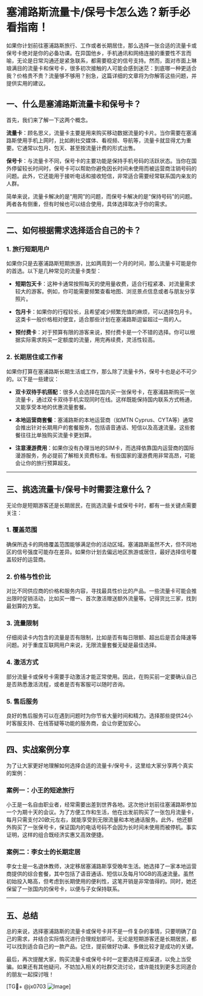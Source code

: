 # 塞浦路斯流量卡/保号卡怎么选？新手必看指南！

如果你计划前往塞浦路斯旅行、工作或者长期居住，那么选择一张合适的流量卡或保号卡绝对是你的必备功课。在异国他乡，手机通讯和网络连接的重要性不言而喻，无论是日常沟通还是紧急联系，都需要稳定的信号支持。然而，面对市面上琳琅满目的流量卡和保号卡，很多初次接触的人可能会感到迷茫：到底哪一种更适合我？价格贵不贵？流量够不够用？别急，这篇详细的文章将为你解答这些问题，并提供实用的建议。

## 一、什么是塞浦路斯流量卡和保号卡？

首先，我们来了解一下这两个概念。

**流量卡**：顾名思义，流量卡主要是用来购买移动数据流量的卡片。当你需要在塞浦路斯使用手机上网时，比如刷社交媒体、看视频、导航等，流量卡就显得尤为重要。它通常以包月、包天、甚至按流量计费的形式出售。

**保号卡**：与流量卡不同，保号卡的主要功能是保持手机号码的活跃状态。当你在国外停留较长时间时，保号卡可以帮助你避免因长时间未使用而被运营商注销号码的问题。此外，它还能用于接听电话和接收短信，非常适合需要经常联系国内亲友的人群。

简单来说，流量卡解决的是“用网”的问题，而保号卡解决的是“保持号码”的问题。两者各有侧重，但有时候也可以结合使用，具体选择取决于你的需求。

---

## 二、如何根据需求选择适合自己的卡？

### 1. **旅行短期用户**

如果你只是去塞浦路斯短期旅游，比如两周到一个月的时间，那么流量卡可能是你的首选。以下是几种常见的流量卡类型：

- **短期包天卡**：这种卡通常按照每天的使用量收费，适合行程紧凑、对流量需求较大的游客。例如，你可能需要频繁查看地图、浏览景点信息或者与朋友分享照片。
  
- **包月卡**：如果你的行程较长，且希望减少频繁充值的麻烦，可以选择包月卡。这类卡一般价格相对便宜，适合那些计划在塞浦路斯逗留超过一周的人。

- **预付费卡**：对于预算有限的游客来说，预付费卡是一个不错的选择。你可以根据实际需求购买一定额度的流量，用完再续费，灵活性较高。

### 2. **长期居住或工作者**

如果你打算在塞浦路斯长期生活或工作，那么除了流量卡外，保号卡也是必不可少的。以下是一些建议：

- **双卡双待手机搭配**：很多人会选择在国内买一张保号卡，在塞浦路斯购买一张流量卡，通过双卡双待手机实现同时在线。这样既能保持国内联系方式畅通，又能享受本地的优惠流量套餐。

- **本地运营商套餐**：塞浦路斯的本地运营商（如MTN Cyprus、CYTA等）通常会推出针对长期用户的套餐服务，包括语音通话、短信以及高速流量。这些套餐往往比单独购买流量卡更划算。

- **注意漫游费用**：如果你没有办理当地的SIM卡，而选择依靠国内运营商的国际漫游服务，务必提前了解相关资费标准。有些国家的漫游费用非常高昂，可能会让你的旅行预算超支。

---

## 三、挑选流量卡/保号卡时需要注意什么？

无论你是短期游客还是长期居民，在挑选流量卡或保号卡时，都有一些关键点需要关注：

### 1. **覆盖范围**

确保所选卡的网络覆盖范围能够满足你的活动区域。塞浦路斯虽然不大，但不同地区的信号强度可能存在差异。如果你计划去偏远地区旅游或居住，最好选择信号覆盖较好的运营商。

### 2. **价格与性价比**

对比不同供应商的价格和服务内容，寻找最具性价比的产品。一些流量卡可能会推出限时促销活动，比如买一赠一、首次激活赠送额外流量等。记得货比三家，找到最划算的方案。

### 3. **流量限制**

仔细阅读卡内包含的流量是否有限制，比如是否有每日限额、超出后是否会降速等问题。对于重度互联网用户来说，无限流量套餐无疑是最佳选择。

### 4. **激活方式**

部分流量卡或保号卡需要手动激活才能正常使用。因此，在购买前一定要确认自己是否熟悉激活流程，或者是否有客服可以随时咨询。

### 5. **售后服务**

良好的售后服务可以在遇到问题时为你节省大量时间和精力。选择那些提供24小时客服支持、在线答疑等功能的服务商，会让你更加安心。

---

## 四、实战案例分享

为了让大家更好地理解如何选择合适的流量卡/保号卡，这里给大家分享两个真实的案例：

### 案例一：小王的短途旅行

小王是一名自由职业者，经常需要出差到世界各地。这次他计划前往塞浦路斯参加一个为期十天的会议。为了方便工作和生活，他在出发前购买了一张包月流量卡，每月只需支付20欧元左右，就能享受到无限流量和本地通话服务。此外，他还额外购买了一张保号卡，保证国内的电话号码不会因为长时间未使用而被停机。事实证明，这样的组合既经济实惠又高效便捷。

### 案例二：李女士的长期定居

李女士是一名退休教师，决定移居塞浦路斯享受晚年生活。她选择了一家本地运营商提供的综合套餐，其中包括了语音通话、短信以及每月10GB的高速流量。虽然初始投入略高，但考虑到长期使用的便利性，这笔开销是非常值得的。同时，她还保留了一张国内的保号卡，以便与子女保持联系。

---

## 五、总结

总的来说，选择塞浦路斯的流量卡或保号卡并不是一件复杂的事情，只要明确了自己的需求，并结合实际情况进行合理规划即可。无论是短期游客还是长期居民，都可以找到适合自己的一款产品。记住，提前做好功课、多做比较才是成功的关键。

最后，再次提醒大家，购买流量卡或保号卡时一定要选择正规渠道，以免上当受骗。如果还有其他疑问，不妨加入相关的社群交流讨论，或许能找到更多志同道合的朋友一起探讨哦！

[TG💪+ @jx0703 ![Image](https://github.com/user-attachments/assets/dbca1d08-cadb-493c-b0ec-ad6f7a83f270)]